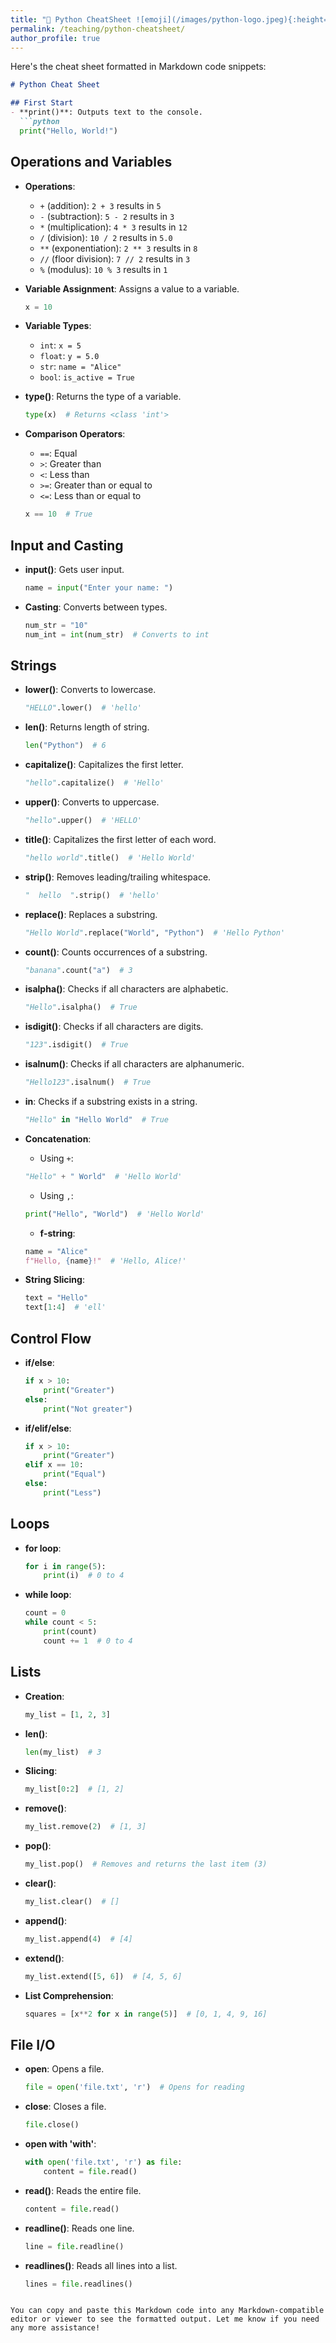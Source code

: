 ```yaml
---
title: "🚀 Python CheatSheet ![emoji](/images/python-logo.jpeg){:height="40px" width="40px"}"
permalink: /teaching/python-cheatsheet/
author_profile: true
---
```


Here's the cheat sheet formatted in Markdown code snippets:

```markdown
# Python Cheat Sheet

## First Start
- **print()**: Outputs text to the console.
  ```python
  print("Hello, World!")
  ```

## Operations and Variables
- **Operations**: 
  - `+` (addition): `2 + 3` results in `5`
  - `-` (subtraction): `5 - 2` results in `3`
  - `*` (multiplication): `4 * 3` results in `12`
  - `/` (division): `10 / 2` results in `5.0`
  - `**` (exponentiation): `2 ** 3` results in `8`
  - `//` (floor division): `7 // 2` results in `3`
  - `%` (modulus): `10 % 3` results in `1`
  
- **Variable Assignment**: Assigns a value to a variable.
  ```python
  x = 10
  ```

- **Variable Types**: 
  - `int`: `x = 5`
  - `float`: `y = 5.0`
  - `str`: `name = "Alice"`
  - `bool`: `is_active = True`
  
- **type()**: Returns the type of a variable.
  ```python
  type(x)  # Returns <class 'int'>
  ```

- **Comparison Operators**: 
  - `==`: Equal
  - `>`: Greater than
  - `<`: Less than
  - `>=`: Greater than or equal to
  - `<=`: Less than or equal to
  ```python
  x == 10  # True
  ```

## Input and Casting
- **input()**: Gets user input.
  ```python
  name = input("Enter your name: ")
  ```

- **Casting**: Converts between types.
  ```python
  num_str = "10"
  num_int = int(num_str)  # Converts to int
  ```

## Strings
- **lower()**: Converts to lowercase.
  ```python
  "HELLO".lower()  # 'hello'
  ```

- **len()**: Returns length of string.
  ```python
  len("Python")  # 6
  ```

- **capitalize()**: Capitalizes the first letter.
  ```python
  "hello".capitalize()  # 'Hello'
  ```

- **upper()**: Converts to uppercase.
  ```python
  "hello".upper()  # 'HELLO'
  ```

- **title()**: Capitalizes the first letter of each word.
  ```python
  "hello world".title()  # 'Hello World'
  ```

- **strip()**: Removes leading/trailing whitespace.
  ```python
  "  hello  ".strip()  # 'hello'
  ```

- **replace()**: Replaces a substring.
  ```python
  "Hello World".replace("World", "Python")  # 'Hello Python'
  ```

- **count()**: Counts occurrences of a substring.
  ```python
  "banana".count("a")  # 3
  ```

- **isalpha()**: Checks if all characters are alphabetic.
  ```python
  "Hello".isalpha()  # True
  ```

- **isdigit()**: Checks if all characters are digits.
  ```python
  "123".isdigit()  # True
  ```

- **isalnum()**: Checks if all characters are alphanumeric.
  ```python
  "Hello123".isalnum()  # True
  ```

- **in**: Checks if a substring exists in a string.
  ```python
  "Hello" in "Hello World"  # True
  ```

- **Concatenation**:
  - Using `+`: 
  ```python
  "Hello" + " World"  # 'Hello World'
  ```
  - Using `,`: 
  ```python
  print("Hello", "World")  # 'Hello World'
  ```
  - **f-string**: 
  ```python
  name = "Alice"
  f"Hello, {name}!"  # 'Hello, Alice!'
  ```

- **String Slicing**:
  ```python
  text = "Hello"
  text[1:4]  # 'ell'
  ```

## Control Flow
- **if/else**:
  ```python
  if x > 10:
      print("Greater")
  else:
      print("Not greater")
  ```

- **if/elif/else**:
  ```python
  if x > 10:
      print("Greater")
  elif x == 10:
      print("Equal")
  else:
      print("Less")
  ```

## Loops
- **for loop**:
  ```python
  for i in range(5):
      print(i)  # 0 to 4
  ```

- **while loop**:
  ```python
  count = 0
  while count < 5:
      print(count)
      count += 1  # 0 to 4
  ```

## Lists
- **Creation**:
  ```python
  my_list = [1, 2, 3]
  ```

- **len()**: 
  ```python
  len(my_list)  # 3
  ```

- **Slicing**:
  ```python
  my_list[0:2]  # [1, 2]
  ```

- **remove()**: 
  ```python
  my_list.remove(2)  # [1, 3]
  ```

- **pop()**: 
  ```python
  my_list.pop()  # Removes and returns the last item (3)
  ```

- **clear()**: 
  ```python
  my_list.clear()  # []
  ```

- **append()**: 
  ```python
  my_list.append(4)  # [4]
  ```

- **extend()**: 
  ```python
  my_list.extend([5, 6])  # [4, 5, 6]
  ```

- **List Comprehension**:
  ```python
  squares = [x**2 for x in range(5)]  # [0, 1, 4, 9, 16]
  ```

## File I/O
- **open**: Opens a file.
  ```python
  file = open('file.txt', 'r')  # Opens for reading
  ```

- **close**: Closes a file.
  ```python
  file.close()
  ```

- **open with 'with'**:
  ```python
  with open('file.txt', 'r') as file:
      content = file.read()
  ```

- **read()**: Reads the entire file.
  ```python
  content = file.read()
  ```

- **readline()**: Reads one line.
  ```python
  line = file.readline()
  ```

- **readlines()**: Reads all lines into a list.
  ```python
  lines = file.readlines()
  ```
```

You can copy and paste this Markdown code into any Markdown-compatible editor or viewer to see the formatted output. Let me know if you need any more assistance!